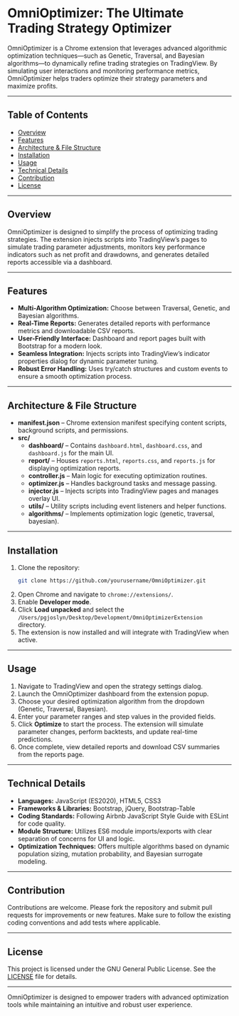 # OmniOptimizer: The Ultimate Trading Strategy Optimizer

OmniOptimizer is a Chrome extension that leverages advanced algorithmic optimization techniques—such as Genetic, Traversal, and Bayesian algorithms—to dynamically refine trading strategies on TradingView. By simulating user interactions and monitoring performance metrics, OmniOptimizer helps traders optimize their strategy parameters and maximize profits.

---

## Table of Contents

- [Overview](#overview)
- [Features](#features)
- [Architecture & File Structure](#architecture--file-structure)
- [Installation](#installation)
- [Usage](#usage)
- [Technical Details](#technical-details)
- [Contribution](#contribution)
- [License](#license)

---

## Overview

OmniOptimizer is designed to simplify the process of optimizing trading strategies. The extension injects scripts into TradingView’s pages to simulate trading parameter adjustments, monitors key performance indicators such as net profit and drawdowns, and generates detailed reports accessible via a dashboard.

---

## Features

- **Multi-Algorithm Optimization:** Choose between Traversal, Genetic, and Bayesian algorithms.
- **Real-Time Reports:** Generates detailed reports with performance metrics and downloadable CSV reports.
- **User-Friendly Interface:** Dashboard and report pages built with Bootstrap for a modern look.
- **Seamless Integration:** Injects scripts into TradingView’s indicator properties dialog for dynamic parameter tuning.
- **Robust Error Handling:** Uses try/catch structures and custom events to ensure a smooth optimization process.

---

## Architecture & File Structure

- **manifest.json** – Chrome extension manifest specifying content scripts, background scripts, and permissions.
- **src/**
  - **dashboard/** – Contains `dashboard.html`, `dashboard.css`, and `dashboard.js` for the main UI.
  - **report/** – Houses `reports.html`, `reports.css`, and `reports.js` for displaying optimization reports.
  - **controller.js** – Main logic for executing optimization routines.
  - **optimizer.js** – Handles background tasks and message passing.
  - **injector.js** – Injects scripts into TradingView pages and manages overlay UI.
  - **utils/** – Utility scripts including event listeners and helper functions.
  - **algorithms/** – Implements optimization logic (genetic, traversal, bayesian).

---

## Installation

1. Clone the repository:
   ```bash
   git clone https://github.com/yourusername/OmniOptimizer.git
   ```
2. Open Chrome and navigate to `chrome://extensions/`.
3. Enable **Developer mode**.
4. Click **Load unpacked** and select the `/Users/pgjoslyn/Desktop/Development/OmniOptimizerExtension` directory.
5. The extension is now installed and will integrate with TradingView when active.

---

## Usage

1. Navigate to TradingView and open the strategy settings dialog.
2. Launch the OmniOptimizer dashboard from the extension popup.
3. Choose your desired optimization algorithm from the dropdown (Genetic, Traversal, Bayesian).
4. Enter your parameter ranges and step values in the provided fields.
5. Click **Optimize** to start the process. The extension will simulate parameter changes, perform backtests, and update real-time predictions.
6. Once complete, view detailed reports and download CSV summaries from the reports page.

---

## Technical Details

- **Languages:** JavaScript (ES2020), HTML5, CSS3
- **Frameworks & Libraries:** Bootstrap, jQuery, Bootstrap-Table
- **Coding Standards:** Following Airbnb JavaScript Style Guide with ESLint for code quality.
- **Module Structure:** Utilizes ES6 module imports/exports with clear separation of concerns for UI and logic.
- **Optimization Techniques:** Offers multiple algorithms based on dynamic population sizing, mutation probability, and Bayesian surrogate modeling.

---

## Contribution

Contributions are welcome. Please fork the repository and submit pull requests for improvements or new features. Make sure to follow the existing coding conventions and add tests where applicable.

---

## License

This project is licensed under the GNU General Public License. See the [LICENSE](LICENSE) file for details.

---

OmniOptimizer is designed to empower traders with advanced optimization tools while maintaining an intuitive and robust user experience.
